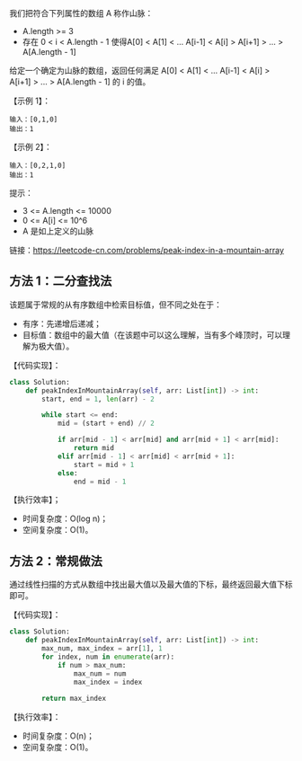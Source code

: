 我们把符合下列属性的数组 A 称作山脉：
- A.length >= 3
- 存在 0 < i < A.length - 1 使得A[0] < A[1] < ... A[i-1] < A[i] > A[i+1] > ... > A[A.length - 1]

给定一个确定为山脉的数组，返回任何满足 A[0] < A[1] < ... A[i-1] < A[i] > A[i+1] > ... > A[A.length - 1] 的 i 的值。

【示例 1】：
```
输入：[0,1,0]
输出：1
```

【示例 2】：
```
输入：[0,2,1,0]
输出：1
```

提示：
- 3 <= A.length <= 10000
- 0 <= A[i] <= 10^6
- A 是如上定义的山脉

链接：https://leetcode-cn.com/problems/peak-index-in-a-mountain-array

## 方法 1：二分查找法
该题属于常规的从有序数组中检索目标值，但不同之处在于：
- 有序：先递增后递减；
- 目标值：数组中的最大值（在该题中可以这么理解，当有多个峰顶时，可以理解为极大值）。

【代码实现】：
```python
class Solution:
    def peakIndexInMountainArray(self, arr: List[int]) -> int:
        start, end = 1, len(arr) - 2

        while start <= end:
            mid = (start + end) // 2

            if arr[mid - 1] < arr[mid] and arr[mid + 1] < arr[mid]:
                return mid
            elif arr[mid - 1] < arr[mid] < arr[mid + 1]:
                start = mid + 1
            else:
                end = mid - 1
```

【执行效率】；
- 时间复杂度：O(log n)；
- 空间复杂度：O(1)。

## 方法 2：常规做法
通过线性扫描的方式从数组中找出最大值以及最大值的下标，最终返回最大值下标即可。

【代码实现】：
```python
class Solution:
    def peakIndexInMountainArray(self, arr: List[int]) -> int:
        max_num, max_index = arr[1], 1
        for index, num in enumerate(arr):
            if num > max_num:
                max_num = num
                max_index = index
        
        return max_index
```

【执行效率】：
- 时间复杂度：O(n)；
- 空间复杂度：O(1)。
